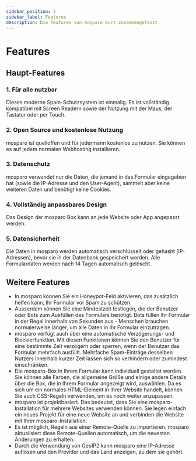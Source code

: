 ```yaml
---
sidebar_position: 2
sidebar_label: Features
description: Die Features von mosparo kurz zusammengefasst.
---
```


# Features

## Haupt-Features

### 1. Für alle nutzbar

Dieses moderne Spam-Schutzsystem ist einmalig. Es ist vollständig kompatibel mit Screen Readern sowie der Nutzung mit der Maus, der Tastatur oder per Touch.

### 2. Open Source und kostenlose Nutzung

mosparo ist quelloffen und für jedermann kostenlos zu nutzen. Sie können es auf jedem normalen Webhosting installieren.

### 3. Datenschutz

mosparo verwendet nur die Daten, die jemand in das Formular eingegeben hat (sowie die IP-Adresse und den User-Agent), sammelt aber keine weiteren Daten und benötigt keine Cookies.

### 4. Vollständig anpassbares Design

Das Design der mosparo Box kann an jede Website oder App angepasst werden.

### 5. Datensicherheit

Die Daten in mosparo werden automatisch verschlüsselt oder gehasht (IP-Adressen), bevor sie in der Datenbank gespeichert werden. Alle Formulardaten werden nach 14 Tagen automatisch gelöscht.

## Weitere Features

- In mosparo können Sie ein Honeypot-Feld aktivieren, das zusätzlich helfen kann, Ihr Formular vor Spam zu schützen.
- Ausserdem können Sie eine Mindestzeit festlegen, die der Benutzer oder Bots zum Ausfüllen des Formulars benötigt. Bots füllen Ihr Formular in der Regel innerhalb von Sekunden aus - Menschen brauchen normalerweise länger, um alle Daten in Ihr Formular einzutragen.
- mosparo verfügt auch über eine automatische Verzögerungs- und Blockierfunktion. Mit diesen Funktionen können Sie den Benutzer für eine bestimmte Zeit verzögern oder sperren, wenn der Benutzer das Formular mehrfach ausfüllt. Mehrfache Spam-Einträge desselben Nutzers innerhalb kurzer Zeit lassen sich so verhindern oder zumindest einschränken.
- Die mosparo-Box in Ihrem Formular kann individuell gestaltet werden. Sie können alle Farben, die allgemeine Größe und einige andere Details über die Box, die in Ihrem Formular angezeigt wird, auswählen. Da es sich um ein normales HTML-Element in Ihrer Website handelt, können Sie auch CSS-Regeln verwenden, um es noch weiter anzupassen.
- mosparo ist projektbasiert. Das bedeutet, dass Sie eine mosparo-Installation für mehrere Websites verwenden können. Sie legen einfach ein neues Projekt für eine neue Website an und verbinden die Website mit Ihrer mosparo-Installation.
- Es ist möglich, Regeln aus einer Remote-Quelle zu importieren. mosparo aktualisiert diese Remote-Quellen automatisch, um die neuesten Änderungen zu erhalten.
- Durch die Verwendung von GeoIP2 kann mosparo eine IP-Adresse auflösen und den Provider und das Land anzeigen, zu dem sie gehört.